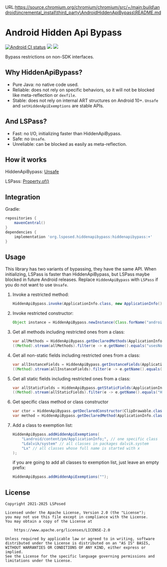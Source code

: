 URL:https://source.chromium.org/chromium/chromium/src/+/main:build\android\incremental_install\third_party\AndroidHiddenApiBypass\README.md
# Android Hidden Api Bypass

[![Android CI status](https://github.com/LSPosed/AndroidHiddenApiBypass/actions/workflows/android.yml/badge.svg?branch=main)](https://github.com/LSPosed/AndroidHiddenApiBypass/actions/workflows/android.yml)
![](https://img.shields.io/badge/Android-1.0%20--%2016-blue.svg)
![](https://img.shields.io/maven-central/v/org.lsposed.hiddenapibypass/hiddenapibypass.svg)

Bypass restrictions on non-SDK interfaces.

## Why HiddenApiBypass?

- Pure Java: no native code used.
- Reliable: does not rely on specific behaviors, so it will not be blocked like meta-reflection or `dexfile`.
- Stable: does not rely on internal ART structures on Android 10+. `Unsafe` and `setHiddenApiExemptions` are stable APIs.

## And LSPass?

- Fast: no I/O, initializing faster than HiddenApiBypass.
- Safe: no `Unsafe`.
- Unreliable: can be blocked as easily as meta-reflection.

## How it works

HiddenApiBypass: [Unsafe](https://lovesykun.cn/archives/android-hidden-api-bypass.html)

LSPass: [Property.of()](https://github.com/michalbednarski/LeakValue?tab=readme-ov-file#putting-it-all-together)

## Integration

Gradle:

```gradle
repositories {
    mavenCentral()
}
dependencies {
    implementation 'org.lsposed.hiddenapibypass:hiddenapibypass:+'
}
```

## Usage

This library has two variants of bypassing, they have the same API.
When initializing, LSPass is faster than HiddenApiBypass, but LSPass maybe blocked in future Android releases.
Replace `HiddenApiBypass` with `LSPass` if you do not want to use `Unsafe`.

1. Invoke a restricted method:
    ```java
    HiddenApiBypass.invoke(ApplicationInfo.class, new ApplicationInfo(), "usesNonSdkApi"/*, args*/)
    ```
1. Invoke restricted constructor:
    ```java
    Object instance = HiddenApiBypass.newInstance(Class.forName("android.app.IActivityManager$Default")/*, args*/);
    ```
1. Get all methods including restricted ones from a class:
    ```java
    var allMethods = HiddenApiBypass.getDeclaredMethods(ApplicationInfo.class);
    ((Method).stream(allMethods).filter(e -> e.getName().equals("usesNonSdkApi")).findFirst().get()).invoke(new ApplicationInfo());
    ```
1. Get all non-static fields including restricted ones from a class:
    ```java
    var allInstanceFields = HiddenApiBypass.getInstanceFields(ApplicationInfo.class);
    ((Method).stream(allInstanceFields).filter(e -> e.getName().equals("longVersionCode")).findFirst().get()).get(new ApplicationInfo());
    ```
1. Get all static fields including restricted ones from a class:
    ```java
    var allStaticFields = HiddenApiBypass.getStaticFields(ApplicationInfo.class);
    ((Method).stream(allStaticFields).filter(e -> e.getName().equals("HIDDEN_API_ENFORCEMENT_DEFAULT")).findFirst().get()).get(null);
    ```
1. Get specific class method or class constructor
    ```java
    var ctor = HiddenApiBypass.getDeclaredConstructor(ClipDrawable.class /*, args */);
    var method = HiddenApiBypass.getDeclaredMethod(ApplicationInfo.class, "getHiddenApiEnforcementPolicy" /*, args */);
    ```
1. Add a class to exemption list:
    ```java
    HiddenApiBypass.addHiddenApiExemptions(
        "Landroid/content/pm/ApplicationInfo;", // one specific class
        "Ldalvik/system" // all classes in packages dalvik.system
        "Lx" // all classes whose full name is started with x
    );
    ```
    if you are going to add all classes to exemption list, just leave an empty prefix:
    ```java
    HiddenApiBypass.addHiddenApiExemptions("");
    ```
## License

    Copyright 2021-2025 LSPosed

    Licensed under the Apache License, Version 2.0 (the "License");
    you may not use this file except in compliance with the License.
    You may obtain a copy of the License at

        https://www.apache.org/licenses/LICENSE-2.0

    Unless required by applicable law or agreed to in writing, software
    distributed under the License is distributed on an "AS IS" BASIS,
    WITHOUT WARRANTIES OR CONDITIONS OF ANY KIND, either express or implied.
    See the License for the specific language governing permissions and
    limitations under the License.
